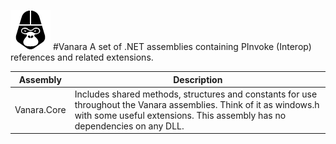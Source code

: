 ![Vanara](/Vanara64x64.png)
#Vanara
A set of .NET assemblies containing PInvoke (Interop) references and related extensions.

Assembly | Description
-------- | -----------
Vanara.Core | Includes shared methods, structures and constants for use throughout the Vanara assemblies. Think of it as windows.h with some useful extensions. This assembly has no dependencies on any DLL.
